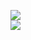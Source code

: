[![](https://img.shields.io/badge/Made%20With-Github%20Spray-lightgrey.svg?style=for-the-badge&logo=github)](https://github.com/Annihil/github-spray#2173)  
[![](https://i.imgur.com/2DrTn0Z.gif)](https://github.com/Annihil/github-spray)